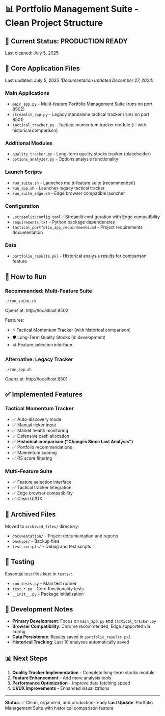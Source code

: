 # 📊 Portfolio Management Suite - Clean Project Structure

## 🎯 Current Status: **PRODUCTION READY**

Last cleaned: July 5, 2025

## 📁 Core Application Files

Last updated: July 5, 2025 *(Documentation updated December 27, 2024)*

### **Main Applications**
- `main_app.py` - Multi-feature Portfolio Management Suite (runs on port 8502)
- `streamlit_app.py` - Legacy standalone tactical tracker (runs on port 8501)
- `tactical_tracker.py` - Tactical momentum tracker module (✅ with historical comparison)

### **Additional Modules**
- `quality_tracker.py` - Long-term quality stocks tracker (placeholder)
- `options_analyzer.py` - Options analysis functionality

### **Launch Scripts**
- `run_suite.sh` - Launches multi-feature suite (recommended)
- `run_app.sh` - Launches legacy tactical tracker
- `run_suite_edge.sh` - Edge browser compatible launcher

### **Configuration**
- `.streamlit/config.toml` - Streamlit configuration with Edge compatibility
- `requirements.txt` - Python package dependencies
- `tactical_portfolio_app_requirements.md` - Project requirements documentation

### **Data**
- `portfolio_results.pkl` - Historical analysis results for comparison feature

## 🚀 How to Run

### **Recommended: Multi-Feature Suite**
```bash
./run_suite.sh
```
Opens at: http://localhost:8502

Features:
- ⚡ Tactical Momentum Tracker (with historical comparison)
- 🛡️ Long-Term Quality Stocks (in development)
- 📊 Feature selection interface

### **Alternative: Legacy Tracker**
```bash
./run_app.sh
```
Opens at: http://localhost:8501

## ✅ Implemented Features

### **Tactical Momentum Tracker**
- ✅ Auto-discovery mode
- ✅ Manual ticker input
- ✅ Market health monitoring
- ✅ Defensive cash allocation
- ✅ **Historical comparison ("Changes Since Last Analysis")**
- ✅ Portfolio recommendations
- ✅ Momentum scoring
- ✅ RS score filtering

### **Multi-Feature Suite**
- ✅ Feature selection interface
- ✅ Tactical tracker integration
- ✅ Edge browser compatibility
- ✅ Clean UI/UX

## 📁 Archived Files

Moved to `archived_files/` directory:
- `documentation/` - Project documentation and reports
- `backups/` - Backup files
- `test_scripts/` - Debug and test scripts

## 🧪 Testing

Essential test files kept in `tests/`:
- `run_tests.py` - Main test runner
- `test_*.py` - Core functionality tests
- `__init__.py` - Package initialization

## 🔧 Development Notes

- **Primary Development**: Focus on `main_app.py` and `tactical_tracker.py`
- **Browser Compatibility**: Chrome recommended, Edge supported via config
- **Data Persistence**: Results saved in `portfolio_results.pkl`
- **Historical Tracking**: Last 10 analyses automatically saved

## 📊 Next Steps

1. **Quality Tracker Implementation** - Complete long-term stocks module
2. **Feature Enhancement** - Add more analysis tools
3. **Performance Optimization** - Improve data fetching speed
4. **UI/UX Improvements** - Enhanced visualizations

---

**Status**: ✅ Clean, organized, and production-ready
**Last Update**: Portfolio Management Suite with historical comparison feature
